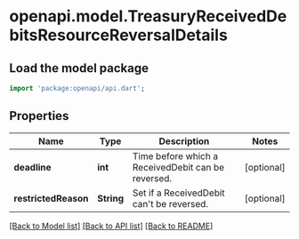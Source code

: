 # openapi.model.TreasuryReceivedDebitsResourceReversalDetails

## Load the model package
```dart
import 'package:openapi/api.dart';
```

## Properties
Name | Type | Description | Notes
------------ | ------------- | ------------- | -------------
**deadline** | **int** | Time before which a ReceivedDebit can be reversed. | [optional] 
**restrictedReason** | **String** | Set if a ReceivedDebit can't be reversed. | [optional] 

[[Back to Model list]](../README.md#documentation-for-models) [[Back to API list]](../README.md#documentation-for-api-endpoints) [[Back to README]](../README.md)


